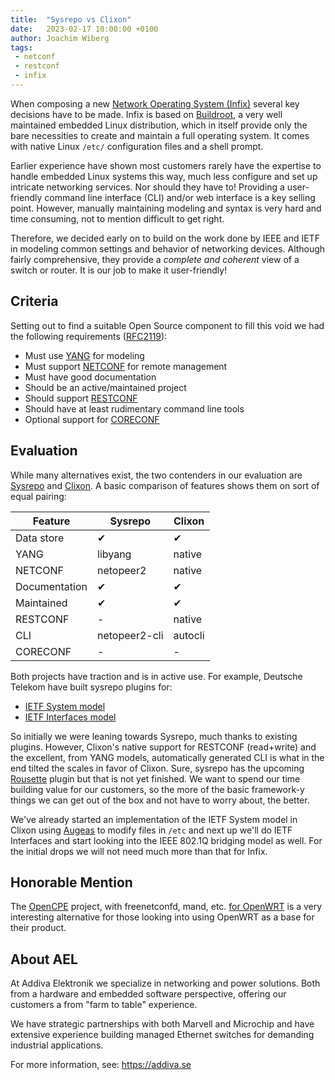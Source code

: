 ```yaml
---
title:  "Sysrepo vs Clixon"
date:   2023-02-17 10:00:00 +0100
author: Joachim Wiberg
tags:
 - netconf
 - restconf
 - infix
---
```


When composing a new [Network Operating System (Infix)][1] several key
decisions have to be made.  Infix is based on [Buildroot][2], a very
well maintained embedded Linux distribution, which in itself provide
only the bare necessities to create and maintain a full operating
system.  It comes with native Linux `/etc/` configuration files and a
shell prompt.

<!-- more -->

Earlier experience have shown most customers rarely have the expertise
to handle embedded Linux systems this way, much less configure and set
up intricate networking services.  Nor should they have to!  Providing a
user-friendly command line interface (CLI) and/or web interface is a key
selling point.  However, manually maintaining modeling and syntax is
very hard and time consuming, not to mention difficult to get right.

Therefore, we decided early on to build on the work done by IEEE and
IETF in modeling common settings and behavior of networking devices.
Although fairly comprehensive, they provide a *complete and coherent*
view of a switch or router.  It is our job to make it user-friendly!


## Criteria

Setting out to find a suitable Open Source component to fill this void
we had the following requirements ([RFC2119][3]):

 - Must use [YANG][4] for modeling
 - Must support [NETCONF][5] for remote management
 - Must have good documentation
 - Should be an active/maintained project
 - Should support [RESTCONF][6]
 - Should have at least rudimentary command line tools
 - Optional support for [CORECONF][7]

## Evaluation

While many alternatives exist, the two contenders in our evaluation are
[Sysrepo][8] and [Clixon][9].  A basic comparison of features shows them
on sort of equal pairing:

| **Feature**   | **Sysrepo**   | **Clixon** |
|---------------|---------------|------------|
| Data store    | ✔             | ✔          |
| YANG          | libyang       | native     |
| NETCONF       | netopeer2     | native     |
| Documentation | ✔             | ✔          |
| Maintained    | ✔             | ✔          |
| RESTCONF      | -             | native     |
| CLI           | netopeer2-cli | autocli    |
| CORECONF      | -             | -          |

Both projects have traction and is in active use.  For example, Deutsche
Telekom have built sysrepo plugins for:

 - [IETF System model](https://github.com/telekom/sysrepo-plugin-system/)
 - [IETF Interfaces model](https://github.com/telekom/sysrepo-plugin-interfaces/)

So initially we were leaning towards Sysrepo, much thanks to existing
plugins.  However, Clixon's native support for RESTCONF (read+write) and
the excellent, from YANG models, automatically generated CLI is what in
the end tilted the scales in favor of Clixon.  Sure, sysrepo has the
upcoming [Rousette](https://github.com/CESNET/rousette) plugin but that
is not yet finished.  We want to spend our time building value for our
customers, so the more of the basic framework-y things we can get out
of the box and not have to worry about, the better.

We've already started an implementation of the IETF System model in
Clixon using [Augeas](https://augeas.net/) to modify files in `/etc` and
next up we'll do IETF Interfaces and start looking into the IEEE 802.1Q
bridging model as well.  For the initial drops we will not need much
more than that for Infix.


## Honorable Mention

The [OpenCPE](https://github.com/opencpe) project, with freenetconfd,
mand, etc. [for OpenWRT](https://openwrt.org/inbox/howto/opencpe) is
a very interesting alternative for those looking into using OpenWRT
as a base for their product.


## About AEL

At Addiva Elektronik we specialize in networking and power solutions.
Both from a hardware and embedded software perspective, offering our
customers a from "farm to table" experience.

We have strategic partnerships with both Marvell and Microchip and have
extensive experience building managed Ethernet switches for demanding
industrial applications.

For more information, see: <https://addiva.se>

[1]: https://github.com/kernelkit/infix
[2]: https://buildroot.org/
[3]: https://www.ietf.org/rfc/rfc2119.txt
[4]: https://www.rfc-editor.org/rfc/rfc6020
[5]: https://www.rfc-editor.org/rfc/rfc6241
[6]: https://www.rfc-editor.org/rfc/rfc8040
[7]: https://datatracker.ietf.org/doc/draft-ietf-core-comi/
[8]: https://www.sysrepo.org/
[9]: https://www.clicon.org/
